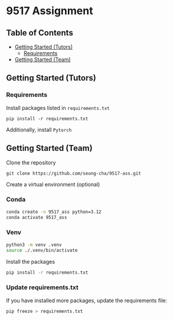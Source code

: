 # 9517 Assignment 

## Table of Contents
* [Getting Started (Tutors)](#getting-started-tutors)
    * [Requirements](#requirements)
* [Getting Started (Team)](#getting-started-team)

## Getting Started (Tutors)

### Requirements
Install packages listed in `requirements.txt`
```
pip install -r requirements.txt
```
Additionally, install `Pytorch`

## Getting Started (Team)

Clone the repository
```
git clone https://github.com/seung-cha/9517-ass.git
```
Create a virtual environment (optional)

### Conda
```bash
conda create -n 9517_ass python=3.12
conda activate 9517_ass
```

### Venv
```bash
python3 -m venv .venv
source ./.venv/bin/activate
```


Install the packages
```bash
pip install -r requirements.txt
```

### Update requirements.txt
If you have installed more packages, update the requirements file:
```bash
pip freeze > requirements.txt
```